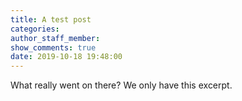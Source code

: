 ```yaml
---
title: A test post
categories:
author_staff_member:
show_comments: true
date: 2019-10-18 19:48:00
---
```


What really went on there? We only have this excerpt.